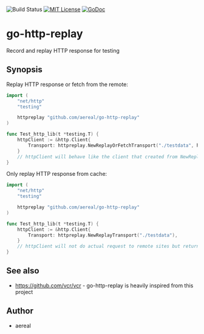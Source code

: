 ![Build Status](https://github.com/aereal/go-http-replay/workflows/CI/badge.svg)
[![MIT License](https://img.shields.io/badge/license-MIT-blue.svg?style=flat-square)][license]
[![GoDoc](https://godoc.org/github.com/aereal/go-http-replay?status.svg)][godoc]

# go-http-replay

Record and replay HTTP response for testing

## Synopsis

Replay HTTP response or fetch from the remote:

```go
import (
	"net/http"
	"testing"

	httpreplay "github.com/aereal/go-http-replay"
)

func Test_http_lib(t *testing.T) {
	httpClient := &http.Client{
		Transport: httpreplay.NewReplayOrFetchTransport("./testdata", http.DefaultClient),
	}
	// httpClient will behave like the client that created from NewReplayTransport but DO actual request if local cache is missing.
}
```

Only replay HTTP response from cache:

```go
import (
	"net/http"
	"testing"

	httpreplay "github.com/aereal/go-http-replay"
)

func Test_http_lib(t *testing.T) {
	httpClient := &http.Client{
		Transport: httpreplay.NewReplayTransport("./testdata"),
	}
	// httpClient will not do actual request to remote sites but returns the response from local cache files.
}
```

## See also

- https://github.com/vcr/vcr - go-http-replay is heavily inspired from this project

## Author

- aereal

[license]: https://github.com/aereal/go-http-replay/blob/main/LICENSE
[godoc]: https://godoc.org/github.com/aereal/go-http-replay
